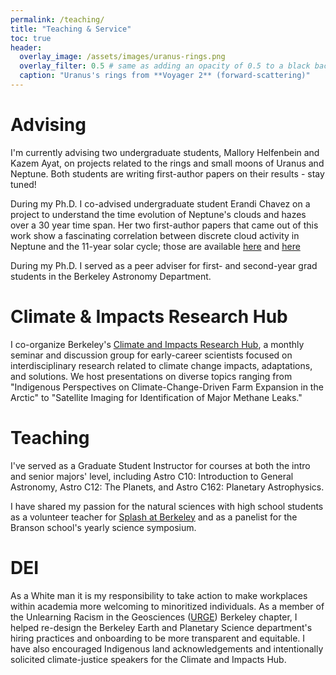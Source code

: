```yaml
---
permalink: /teaching/
title: "Teaching & Service"
toc: true
header:
  overlay_image: /assets/images/uranus-rings.png
  overlay_filter: 0.5 # same as adding an opacity of 0.5 to a black background
  caption: "Uranus's rings from **Voyager 2** (forward-scattering)"
---
```


# Advising

I'm currently advising two undergraduate students, Mallory Helfenbein and Kazem Ayat, on projects related to the rings and small moons of Uranus and Neptune.  Both students are writing first-author papers on their results - stay tuned!

During my Ph.D. I co-advised undergraduate student Erandi Chavez on a project to understand the time evolution of Neptune's clouds and hazes over a 30 year time span. Her two first-author papers that came out of this work show a fascinating correlation between discrete cloud activity in Neptune and the 11-year solar cycle; those are available [here](https://ui.adsabs.harvard.edu/abs/2023Icar..40415667C/abstract) and [here](https://ui.adsabs.harvard.edu/abs/2023Icar..40115604C/abstract)

During my Ph.D. I served as a peer adviser for first- and second-year grad students in the Berkeley Astronomy Department.

# Climate & Impacts Research Hub

I co-organize Berkeley's [Climate and Impacts Research Hub](https://sites.google.com/berkeley.edu/climatehub/home),  a monthly seminar and discussion group for early-career scientists focused on interdisciplinary research related to climate change impacts, adaptations, and solutions.  We host presentations on diverse topics ranging from "Indigenous Perspectives on Climate-Change-Driven Farm Expansion in the Arctic" to "Satellite Imaging for Identification of Major Methane Leaks."

# Teaching

I've served as a Graduate Student Instructor for courses at both the intro and senior majors' level, including Astro C10: Introduction to General Astronomy, Astro C12: The Planets, and Astro C162: Planetary Astrophysics.

I have shared my passion for the natural sciences with high school students as a volunteer teacher for [Splash at Berkeley](https://berkeley.learningu.org/) and as a panelist for the Branson school's yearly science symposium.


# DEI

As a White man it is my responsibility to take action to make workplaces within academia more welcoming to minoritized individuals. As a member of the Unlearning Racism in the Geosciences ([URGE](https://urgeoscience.org/)) Berkeley chapter, I helped re-design the Berkeley Earth and Planetary Science department's hiring practices and onboarding to be more transparent and equitable. I have also encouraged Indigenous land acknowledgements and intentionally solicited climate-justice speakers for the Climate and Impacts Hub.

